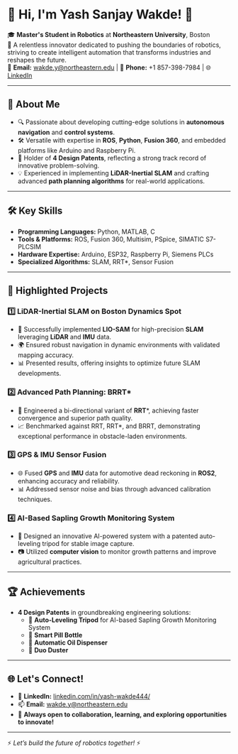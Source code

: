 # 👋 Hi, I'm Yash Sanjay Wakde! 🚀

🎓 **Master's Student in Robotics** at **Northeastern University**, Boston  
📍 A relentless innovator dedicated to pushing the boundaries of robotics, striving to create intelligent automation that transforms industries and reshapes the future.  
📧 **Email:** wakde.y@northeastern.edu | 📱 **Phone:** +1 857-398-7984 | 🌐 [LinkedIn](https://linkedin.com/in/yash-wakde444/)

---

## 🌟 About Me

- 🔍 Passionate about developing cutting-edge solutions in **autonomous navigation** and **control systems**.  
- 🛠️ Versatile with expertise in **ROS**, **Python**, **Fusion 360**, and embedded platforms like Arduino and Raspberry Pi.  
- 📜 Holder of **4 Design Patents**, reflecting a strong track record of innovative problem-solving.  
- 💡 Experienced in implementing **LiDAR-Inertial SLAM** and crafting advanced **path planning algorithms** for real-world applications.  

---

## 🛠️ Key Skills

- **Programming Languages:** Python, MATLAB, C  
- **Tools & Platforms:** ROS, Fusion 360, Multisim, PSpice, SIMATIC S7-PLCSIM  
- **Hardware Expertise:** Arduino, ESP32, Raspberry Pi, Siemens PLCs  
- **Specialized Algorithms:** SLAM, RRT*, Sensor Fusion  

---

## 📂 Highlighted Projects

### 1️⃣ **LiDAR-Inertial SLAM on Boston Dynamics Spot**
- 🦾 Successfully implemented **LIO-SAM** for high-precision **SLAM** leveraging **LiDAR** and **IMU** data.  
- 🌍 Ensured robust navigation in dynamic environments with validated mapping accuracy.  
- 📊 Presented results, offering insights to optimize future SLAM developments.  

### 2️⃣ **Advanced Path Planning: BRRT***
- 🚀 Engineered a bi-directional variant of **RRT***, achieving faster convergence and superior path quality.  
- 📈 Benchmarked against RRT, RRT*, and BRRT, demonstrating exceptional performance in obstacle-laden environments.  

### 3️⃣ **GPS & IMU Sensor Fusion**
- 🌐 Fused **GPS** and **IMU** data for automotive dead reckoning in **ROS2**, enhancing accuracy and reliability.  
- 📊 Addressed sensor noise and bias through advanced calibration techniques.  

### 4️⃣ **AI-Based Sapling Growth Monitoring System**
- 🌱 Designed an innovative AI-powered system with a patented auto-leveling tripod for stable image capture.  
- 📷 Utilized **computer vision** to monitor growth patterns and improve agricultural practices.  

---

## 🏆 Achievements

- **4 Design Patents** in groundbreaking engineering solutions:  
  - 🎯 **Auto-Leveling Tripod** for AI-based Sapling Growth Monitoring System  
  - 🎯 **Smart Pill Bottle**  
  - 🎯 **Automatic Oil Dispenser**  
  - 🎯 **Duo Duster**  

---

## 🌐 Let's Connect!

- 📝 **LinkedIn:** [linkedin.com/in/yash-wakde444/](https://linkedin.com/in/yash-wakde444/)  
- 📫 **Email:** wakde.y@northeastern.edu  
- 🌟 **Always open to collaboration, learning, and exploring opportunities to innovate!**  

---

⚡ *Let’s build the future of robotics together!* ⚡
